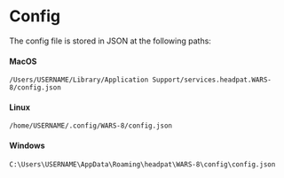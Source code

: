# Config

The config file is stored in JSON at the following paths:
####  MacOS
`/Users/USERNAME/Library/Application Support/services.headpat.WARS-8/config.json`

#### Linux
`/home/USERNAME/.config/WARS-8/config.json`

#### Windows
`C:\Users\USERNAME\AppData\Roaming\headpat\WARS-8\config\config.json`



